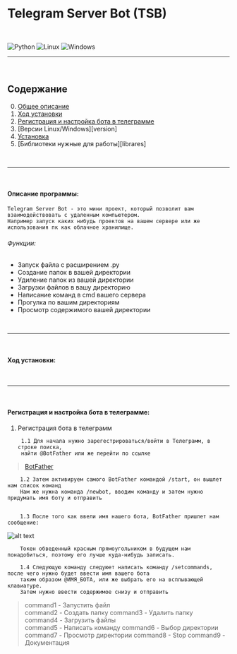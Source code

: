 <br>

Telegram Server Bot (TSB)
===

<br>

![Python](https://img.shields.io/badge/python-3670A0?style=for-the-badge&logo=python&logoColor=ffdd54)  ![Linux](https://img.shields.io/badge/Linux-FCC624?style=for-the-badge&logo=linux&logoColor=black)  ![Windows](https://img.shields.io/badge/Windows-0078D6?style=for-the-badge&logo=windows&logoColor=white)



---

<br>
      
## Содержание

0. [Общее описание][glob]
1. [Ход установки][install]
2. [Регистрация и настройка бота в телеграмме][registred]
4. [Версии Linux/Windows][version]
3. [Установка][install]
5. [Библиотеки нужные для работы][librares]


<br>

---

<br>

[glob]: +
#### Описание программы:
    Telegram Server Bot - это мини проект, который позволит вам взаимодействовать с удаленным компьютером.
    Например запуск каких нибудь проектов на вашем сервере или же использования пк как облачное хранилище. 
    
    
###### Функции:
    
* Запуск файла с расширением .py
* Создание папок в вашей директории
* Удиление папок из вашей директории
* Загрузки файлов в вашу директорию
* Написание команд в cmd вашего сервера
* Прогулка по вашим директориям 
* Просмотр содержимого вашей директории


<br>

---

<br>

[install]: +
#### Ход установки:

<br>

---

<br>

[registred]: +
#### Регистрация и настройка бота в телеграмме:
1. Регистрация бота в телеграмм

      
        1.1 Для начала нужно зарегестрироваться/войти в Телеграмм, в строке поиска,
        найти @BotFather или же перейти по ссылке
>    [BotFather](https://t.me/BotFather)

        1.2 Затем активируем самого BotFather командой /start, он вышлет нам список команд
        Нам же нужна команда /newbot, вводим команду и затем нужно придумать имя боту и отправить


        1.3 После того как ввели имя нашего бота, BotFather пришлет нам сообщение:

![alt text](<Снимок экрана 2024-03-25 145015.png>)

        Токен обведенный красным прямоугольником в будущем нам понадобиться, поэтому его лучше куда-нибудь записать.

        1.4 Следующую команду следуюет написать команду /setcommands, после чего нужно будет ввести имя вашего бота
        таким образом @ИМЯ_БОТА, или же выбрать его на всплывающей клавиатуре.
        Затем нужно ввести содержимое снизу и отправить 
>command1 - Запустить файл    
>command2 - Создать папку 
>command3 - Удалить папку  
>command4 - Загрузить файлы     
>command5 - Написать команду
>command6 - Выбор директории
>command7 - Просмотр директории
>command8 - Stop
>command9 - Документация

